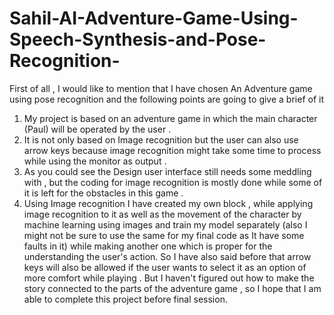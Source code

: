 # Sahil-AI-Adventure-Game-Using-Speech-Synthesis-and-Pose-Recognition-
First of all , I would like to mention that I have chosen An Adventure game using pose recognition  and the following points are going to give a brief of it  

1. My project is based on an adventure game in which the main character (Paul) will be operated by the user . 
2. It is not only based on Image recognition but the user can also use arrow keys because image recognition might take some time to process while using the monitor as output . 
3. As you could see the Design user interface still needs some meddling with , but the coding for image recognition is mostly done while some of it is left for the obstacles in this game . 
4. Using Image recognition I have created my own block , while applying image recognition to it as well as the movement of the character by machine learning using images and train my model separately (also I might not be sure to use the same for my final code as It have some faults in it) while making another one which is proper for the understanding the user's action.    So I have also said before that arrow keys will also be allowed if the user wants to select it as an option of more comfort while playing .    But I haven't figured out how to make the story connected to the parts of the adventure game , so I hope that I am able to complete this project before final session.
